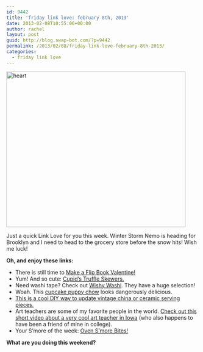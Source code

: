 ```yaml
---
id: 9442
title: 'friday link love: february 8th, 2013'
date: 2013-02-08T10:55:06+00:00
author: rachel
layout: post
guid: http://blog.swap-bot.com/?p=9442
permalink: /2013/02/08/friday-link-love-february-8th-2013/
categories:
  - friday link love
---
```

[<img src="http://blog.swap-bot.com/wp-content/uploads/2013/02/heart.jpg" alt="heart" width="470" height="408" class="alignnone size-full wp-image-9443" srcset="http://blog.swap-bot.com/wp-content/uploads/2013/02/heart-300x260.jpg 300w, http://blog.swap-bot.com/wp-content/uploads/2013/02/heart.jpg 470w" sizes="(max-width: 470px) 100vw, 470px" />](http://www.flickr.com/photos/rlj/8453439769/)

Just a quick Link Love for you this week. Winter Storm Nemo is heading for Brooklyn and I need to head to the grocery store before the snow hits! Wish me luck! 

**Oh, and enjoy these links:**

  * There is still time to [Make a Flip Book Valentine!](http://www.etsy.com/blog/en/2013/make-a-flip-book-valentine/) 
  * Yum! And so cute: [Cupid’s Truffle Skewers.](http://www.etsy.com/blog/en/2013/how-to-cupids-truffle-skewers)
  * Need washi tape? Check out [Wishy Washi](http://www.wishywashi.com/). They have a huge selection! 
  * Woah. This [cupcake puppy chow](http://sallysbakingaddiction.com/2013/01/12/cupcake-puppy-chow/) looks dangerously delicious.
  * [This is a cool DIY way to update vintage china or ceramic serving pieces.](http://www.shopsweetthings.com/living/diy-neon-classic-pottery)
  * Art teachers are some of my favorite people in the world. [Check out this short video about a very cool art teacher in Iowa](http://www.halfcuttea.com/videos/mark-jones/) (who also happens to have been a friend of mine in college).
  * Your S&#8217;more of the week: [Oven S&#8217;more Bites!](http://melissadionne.wordpress.com/2012/06/06/smore-bites/)

**What are you doing this weekend?**